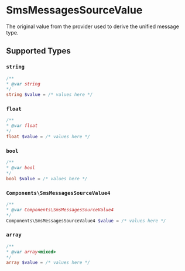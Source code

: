 # SmsMessagesSourceValue

The original value from the provider used to derive the unified message type.


## Supported Types

### `string`

```php
/**
* @var string
*/
string $value = /* values here */
```

### `float`

```php
/**
* @var float
*/
float $value = /* values here */
```

### `bool`

```php
/**
* @var bool
*/
bool $value = /* values here */
```

### `Components\SmsMessagesSourceValue4`

```php
/**
* @var Components\SmsMessagesSourceValue4
*/
Components\SmsMessagesSourceValue4 $value = /* values here */
```

### `array`

```php
/**
* @var array<mixed>
*/
array $value = /* values here */
```

